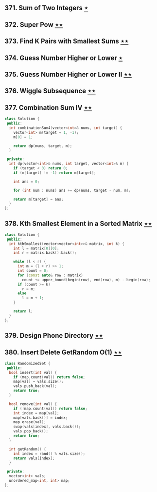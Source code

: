 ## 371. Sum of Two Integers [$\star$](https://leetcode.com/problems/sum-of-two-integers)

## 372. Super Pow [$\star\star$](https://leetcode.com/problems/super-pow)

## 373. Find K Pairs with Smallest Sums [$\star\star$](https://leetcode.com/problems/find-k-pairs-with-smallest-sums)

## 374. Guess Number Higher or Lower [$\star$](https://leetcode.com/problems/guess-number-higher-or-lower)

## 375. Guess Number Higher or Lower II [$\star\star$](https://leetcode.com/problems/guess-number-higher-or-lower-ii)

## 376. Wiggle Subsequence [$\star\star$](https://leetcode.com/problems/wiggle-subsequence)

## 377. Combination Sum IV [$\star\star$](https://leetcode.com/problems/combination-sum-iv)

```cpp
class Solution {
 public:
  int combinationSum4(vector<int>& nums, int target) {
    vector<int> m(target + 1, -1);
    m[0] = 1;

    return dp(nums, target, m);
  }

 private:
  int dp(vector<int>& nums, int target, vector<int>& m) {
    if (target < 0) return 0;
    if (m[target] != -1) return m[target];

    int ans = 0;

    for (int num : nums) ans += dp(nums, target - num, m);

    return m[target] = ans;
  }
};
```

## 378. Kth Smallest Element in a Sorted Matrix [$\star\star$](https://leetcode.com/problems/kth-smallest-element-in-a-sorted-matrix)

```cpp
class Solution {
 public:
  int kthSmallest(vector<vector<int>>& matrix, int k) {
    int l = matrix[0][0];
    int r = matrix.back().back();

    while (l < r) {
      int m = (l + r) >> 1;
      int count = 0;
      for (const auto& row : matrix)
        count += upper_bound(begin(row), end(row), m) - begin(row);
      if (count >= k)
        r = m;
      else
        l = m + 1;
    }

    return l;
  }
};
```

## 379. Design Phone Directory [$\star\star$](https://leetcode.com/problems/design-phone-directory)

## 380. Insert Delete GetRandom O(1) [$\star\star$](https://leetcode.com/problems/insert-delete-getrandom-o1)

```cpp
class RandomizedSet {
 public:
  bool insert(int val) {
    if (map.count(val)) return false;
    map[val] = vals.size();
    vals.push_back(val);
    return true;
  }

  bool remove(int val) {
    if (!map.count(val)) return false;
    int index = map[val];
    map[vals.back()] = index;
    map.erase(val);
    swap(vals[index], vals.back());
    vals.pop_back();
    return true;
  }

  int getRandom() {
    int index = rand() % vals.size();
    return vals[index];
  }

 private:
  vector<int> vals;
  unordered_map<int, int> map;
};
```
